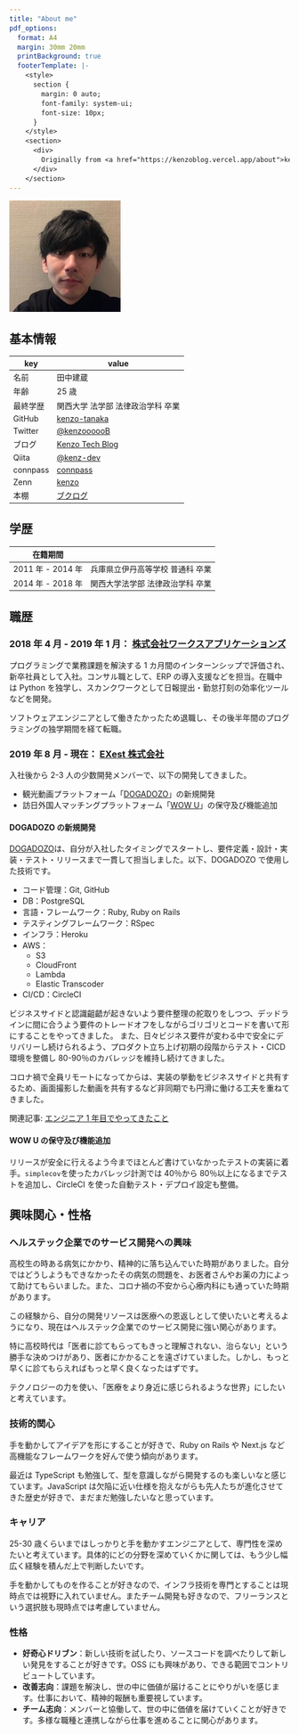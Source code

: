 ```yaml
---
title: "About me"
pdf_options:
  format: A4
  margin: 30mm 20mm
  printBackground: true
  footerTemplate: |-
    <style>
      section {
        margin: 0 auto;
        font-family: system-ui;
        font-size: 10px;
      }
    </style>
    <section>
      <div>
        Originally from <a href="https://kenzoblog.vercel.app/about">kenzo blog</a>.
      </div>
    </section>
---
```


![Profile img](profile.jpg)

## 基本情報

| key      | value                                                 |
| -------- | ----------------------------------------------------- |
| 名前     | 田中建蔵                                              |
| 年齢     | 25 歳                                                 |
| 最終学歴 | 関西大学 法学部 法律政治学科 卒業                     |
| GitHub   | [kenzo-tanaka](https://github.com/kenzo-tanaka)       |
| Twitter  | [@kenzoooooB](https://twitter.com/kenzoooooB)         |
| ブログ   | [Kenzo Tech Blog](https://kenzoblog.vercel.app/)      |
| Qiita    | [@kenz-dev](https://qiita.com/kenz-dev)               |
| connpass | [connpass](https://connpass.com/user/kenzoukenzou/)   |
| Zenn     | [kenzo](https://zenn.dev/kenzo)                       |
| 本棚     | [ブクログ](https://booklog.jp/users/4165b902f43abd44) |

## 学歴

| 在籍期間          |                                  |
| ----------------- | -------------------------------- |
| 2011 年 - 2014 年 | 兵庫県立伊丹高等学校 普通科 卒業 |
| 2014 年 - 2018 年 | 関西大学法学部 法律政治学科 卒業 |

## 職歴

### 2018 年 4 月 - 2019 年 1 月： [株式会社ワークスアプリケーションズ](https://www.worksap.co.jp/)

プログラミングで業務課題を解決する 1 カ月間のインターンシップで評価され、新卒社員として入社。コンサル職として、ERP の導入支援などを担当。在職中は Python を独学し、スカンクワークとして日報提出・勤怠打刻の効率化ツールなどを開発。

ソフトウェアエンジニアとして働きたかったため退職し、その後半年間のプログラミングの独学期間を経て転職。

### 2019 年 8 月 - 現在： [EXest 株式会社](https://www.exest.jp/)

入社後から 2-3 人の少数開発メンバーで、以下の開発してきました。

- 観光動画プラットフォーム「[DOGADOZO](http://dogadozo.com/)」の新規開発
- 訪日外国人マッチングプラットフォーム「[WOW U](https://www.wowu.jp/)」の保守及び機能追加

#### DOGADOZO の新規開発

[DOGADOZO](http://dogadozo.com/)は、自分が入社したタイミングでスタートし、要件定義・設計・実装・テスト・リリースまで一貫して担当しました。以下、DOGADOZO で使用した技術です。

- コード管理：Git, GitHub
- DB：PostgreSQL
- 言語・フレームワーク：Ruby, Ruby on Rails
- テスティングフレームワーク：RSpec
- インフラ：Heroku
- AWS：
  - S3
  - CloudFront
  - Lambda
  - Elastic Transcoder
- CI/CD：CircleCI

ビジネスサイドと認識齟齬が起きないよう要件整理の舵取りをしつつ、デッドラインに間に合うよう要件のトレードオフをしながらゴリゴリとコードを書いて形にすることをやってきました。
また、日々ビジネス要件が変わる中で安全にデリバリーし続けられるよう、プロダクト立ち上げ初期の段階からテスト・CICD 環境を整備し 80-90％のカバレッジを維持し続けてきました。

コロナ禍で全員リモートになってからは、実装の挙動をビジネスサイドと共有するため、画面撮影した動画を共有するなど非同期でも円滑に働ける工夫を重ねてきました。

関連記事: [エンジニア 1 年目でやってきたこと](https://kenzoblog.vercel.app/posts/first-year-as-engineer)

#### WOW U の保守及び機能追加

リリースが安全に行えるよう今までほとんど書けていなかったテストの実装に着手。`simplecov`を使ったカバレッジ計測では 40％から 80％以上になるまでテストを追加し、CircleCI を使った自動テスト・デプロイ設定も整備。

## 興味関心・性格

### ヘルステック企業でのサービス開発への興味

高校生の時ある病気にかかり、精神的に落ち込んでいた時期がありました。自分ではどうしようもできなかったその病気の問題を、お医者さんやお薬の力によって助けてもらいました。また、コロナ禍の不安から心療内科にも通っていた時期があります。

この経験から、自分の開発リソースは医療への恩返しとして使いたいと考えるようになり、現在はヘルステック企業でのサービス開発に強い関心があります。

特に高校時代は「医者に診てもらってもきっと理解されない、治らない」という勝手な決めつけがあり、医者にかかることを遠ざけていました。しかし、もっと早くに診てもらえればもっと早く良くなったはずです。

テクノロジーの力を使い、「医療をより身近に感じられるような世界」にしたいと考えています。

### 技術的関心

手を動かしてアイデアを形にすることが好きで、Ruby on Rails や Next.js など高機能なフレームワークを好んで使う傾向があります。

最近は TypeScript も勉強して、型を意識しながら開発するのも楽しいなと感じています。JavaScript は欠陥に近い仕様を抱えながらも先人たちが進化させてきた歴史が好きで、まだまだ勉強したいなと思っています。

### キャリア

25-30 歳くらいまではしっかりと手を動かすエンジニアとして、専門性を深めたいと考えています。具体的にどの分野を深めていくかに関しては、もう少し幅広く経験を積んだ上で判断したいです。

手を動かしてものを作ることが好きなので、インフラ技術を専門とすることは現時点では視野に入れていません。またチーム開発も好きなので、フリーランスという選択肢も現時点では考慮していません。

### 性格

- **好奇心ドリブン**：新しい技術を試したり、ソースコードを調べたりして新しい発見をすることが好きです。OSS にも興味があり、できる範囲でコントリビュートしています。
- **改善志向**：課題を解決し、世の中に価値が届けることにやりがいを感じます。仕事において、精神的報酬も重要視しています。
- **チーム志向**：メンバーと協働して、世の中に価値を届けていくことが好きです。多様な職種と連携しながら仕事を進めることに関心があります。
